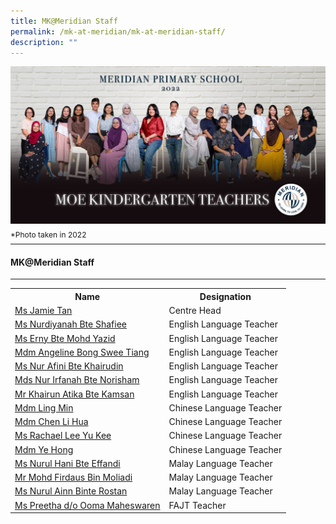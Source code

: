 ```yaml
---
title: MK@Meridian Staff
permalink: /mk-at-meridian/mk-at-meridian-staff/
description: ""
---
```

![](/images/Our%20Staff/2022%20Dept%20Photo/MOE%20KINDERGARTEN%20TEACHERS.jpg)
<p style="line-height:0.1em; font-size: 12px;">*Photo taken in 2022</p>
<hr>

#### MK@Meridian Staff
-----------------

<table style="width:100%">
  <tr>
		<th>Name</th>
		<th>Designation</th>
  </tr>
  <tr>
    <td><a href="mailto:jamie_TAN@moe.edu.sg">Ms Jamie Tan</a></td>
    <td>Centre Head</td>
   
  </tr>
  <tr>
    <td>
			<a href="mailto:nurdiyanah_shafiee@moe.edu.sg">Ms Nurdiyanah Bte Shafiee</a></td>
    <td>English Language Teacher</td>
  </tr>
	<tr>
    <td><a href="mailto:erny_mohd_yazid@moe.edu.sg">Ms Erny Bte Mohd Yazid</a></td>
    <td>English Language Teacher</td>
		
  </tr>
	<tr>
    <td><a href="mailto:bong_swee_tiang_angeline@moe.edu.sg">Mdm Angeline Bong Swee Tiang</a></td>
    <td>English Language Teacher</td>
		
  </tr>
	<tr>
    <td><a href="mailto:nur_afini_khairudin@moe.edu.sg">Ms Nur Afini Bte Khairudin</a></td>
    <td>English Language Teacher</td>
		
  </tr>
	<tr>
    <td><a href="mailto:nur_irfanah_norisham@moe.edu.sg">Mds Nur Irfanah Bte Norisham</a></td>
    <td>English Language Teacher</td>
  </tr>
	<tr>
    <td><a href="mailto:khairun_atika_kamsan@moe.edu.sg">Mr Khairun Atika Bte Kamsan</a></td>
    <td>English Language Teacher</td>
  </tr>
	<tr>
    <td><a href="mailto:ling_min@moe.edu.sg">Mdm Ling Min</a></td>
    <td>Chinese Language Teacher</td>
  </tr>
	<tr>
    <td><a href="mailto:chen_li_hua@moe.edu.sg">Mdm Chen Li Hua</a></td>
    <td>Chinese Language Teacher</td>
  </tr>
	<tr>
    <td><a href="mailto:rachael_lee_yu_kee@moe.edu.sg">Ms Rachael Lee Yu Kee</a></td>
    <td>Chinese Language Teacher</td>
  </tr>
	<tr>
    <td><a href="mailto:ye_hong@moe.edu.sg">Mdm Ye Hong</a></td>
    <td>Chinese Language Teacher</td>
  </tr>
		<tr>
    <td><a href="mailto:nurul_hani_effandi@moe.edu.sg">Ms Nurul Hani Bte Effandi</a></td>
    <td>Malay Language Teacher</td>
  </tr>
	<tr>
    <td><a href="mailto:mohamad_firdaus_moliadi@moe.edu.sg">Mr Mohd Firdaus Bin Moliadi</a></td>
    <td>Malay Language Teacher</td>
  </tr>
	<tr>
    <td><a href="mailto:nurul_ainn_rostan@moe.edu.sg">Ms Nurul Ainn Binte Rostan</a></td>
    <td>Malay Language Teacher</td>
  </tr>
	<tr>
    <td><a href="mailto:Preetha_Ooma_Maheswaren@moe.edu.sg">Ms Preetha d/o Ooma Maheswaren</a></td>
    <td>FAJT Teacher</td>
  </tr>
	
	
</table>